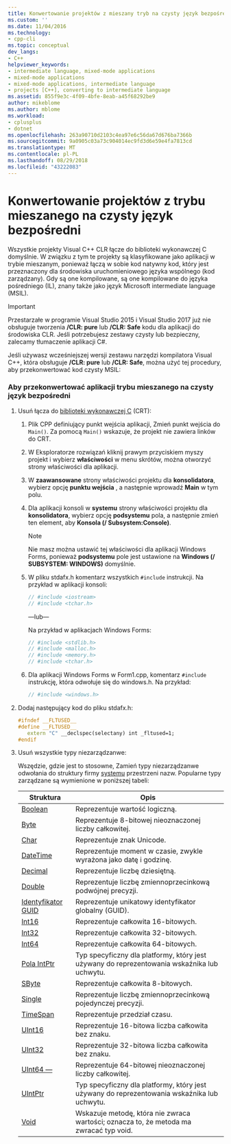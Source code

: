 ```yaml
---
title: Konwertowanie projektów z mieszany tryb na czysty język bezpośredni | Dokumentacja firmy Microsoft
ms.custom: ''
ms.date: 11/04/2016
ms.technology:
- cpp-cli
ms.topic: conceptual
dev_langs:
- C++
helpviewer_keywords:
- intermediate language, mixed-mode applications
- mixed-mode applications
- mixed-mode applications, intermediate language
- projects [C++], converting to intermediate language
ms.assetid: 855f9e3c-4f09-4bfe-8eab-a45f68292be9
author: mikeblome
ms.author: mblome
ms.workload:
- cplusplus
- dotnet
ms.openlocfilehash: 263a90710d2103c4ea97e6c56da67d676ba7366b
ms.sourcegitcommit: 9a0905c03a73c904014ec9fd3d6e59e4fa7813cd
ms.translationtype: MT
ms.contentlocale: pl-PL
ms.lasthandoff: 08/29/2018
ms.locfileid: "43222083"
---
```

# <a name="converting-projects-from-mixed-mode-to-pure-intermediate-language"></a>Konwertowanie projektów z trybu mieszanego na czysty język bezpośredni

Wszystkie projekty Visual C++ CLR łącze do biblioteki wykonawczej C domyślnie. W związku z tym te projekty są klasyfikowane jako aplikacji w trybie mieszanym, ponieważ łączą w sobie kod natywny kod, który jest przeznaczony dla środowiska uruchomieniowego języka wspólnego (kod zarządzany). Gdy są one kompilowane, są one kompilowane do języka pośredniego (IL), znany także jako język Microsoft intermediate language (MSIL).

> [!IMPORTANT]
> Przestarzałe w programie Visual Studio 2015 i Visual Studio 2017 już nie obsługuje tworzenia **/CLR: pure** lub **/CLR: Safe** kodu dla aplikacji do środowiska CLR. Jeśli potrzebujesz zestawy czysty lub bezpieczny, zalecamy tłumaczenie aplikacji C#.

Jeśli używasz wcześniejszej wersji zestawu narzędzi kompilatora Visual C++, która obsługuje **/CLR: pure** lub **/CLR: Safe**, można użyć tej procedury, aby przekonwertować kod czysty MSIL:

### <a name="to-convert-your-mixed-mode-application-into-pure-intermediate-language"></a>Aby przekonwertować aplikacji trybu mieszanego na czysty język bezpośredni

1. Usuń łącza do [biblioteki wykonawczej C](../c-runtime-library/crt-library-features.md) (CRT):

   1. Plik CPP definiujący punkt wejścia aplikacji, Zmień punkt wejścia do `Main()`. Za pomocą `Main()` wskazuje, że projekt nie zawiera linków do CRT.

   2. W Eksploratorze rozwiązań kliknij prawym przyciskiem myszy projekt i wybierz **właściwości** w menu skrótów, można otworzyć strony właściwości dla aplikacji.

   3. W **zaawansowane** strony właściwości projektu dla **konsolidatora**, wybierz opcję **punktu wejścia** , a następnie wprowadź **Main** w tym polu.

   4. Dla aplikacji konsoli w **systemu** strony właściwości projektu dla **konsolidatora**, wybierz opcję **podsystemu** pola, a następnie zmień ten element, aby **Konsola (/ Subsystem:Console)**.

      > [!NOTE]
      > Nie masz można ustawić tej właściwości dla aplikacji Windows Forms, ponieważ **podsystemu** pole jest ustawione na **Windows (/ SUBSYSTEM: WINDOWS)** domyślnie.

   5. W pliku stdafx.h komentarz wszystkich `#include` instrukcji. Na przykład w aplikacji konsoli:

      ```cpp
      // #include <iostream>
      // #include <tchar.h>
      ```

       —lub—

       Na przykład w aplikacjach Windows Forms:

      ```cpp
      // #include <stdlib.h>
      // #include <malloc.h>
      // #include <memory.h>
      // #include <tchar.h>
      ```

   6. Dla aplikacji Windows Forms w Form1.cpp, komentarz `#include` instrukcję, która odwołuje się do windows.h. Na przykład:

      ```cpp
      // #include <windows.h>
      ```

2. Dodaj następujący kod do pliku stdafx.h:

   ```cpp
   #ifndef __FLTUSED__
   #define __FLTUSED__
      extern "C" __declspec(selectany) int _fltused=1;
   #endif
   ```

3. Usuń wszystkie typy niezarządzanwe:

   Wszędzie, gdzie jest to stosowne, Zamień typy niezarządzanwe odwołania do struktury firmy [systemu](https://msdn.microsoft.com/library/system.appdomainmanager.appdomainmanager.aspx) przestrzeni nazw. Popularne typy zarządzane są wymienione w poniższej tabeli:

   |Struktura|Opis|
   |---------------|-----------------|
   |[Boolean](https://msdn.microsoft.com/library/system.boolean\(v=vs.140\).aspx)|Reprezentuje wartość logiczną.|
   |[Byte](https://msdn.microsoft.com/library/system.byte\(v=vs.140\).aspx)|Reprezentuje 8-bitowej nieoznaczonej liczby całkowitej.|
   |[Char](https://msdn.microsoft.com/library/system.char\(v=vs.140\).aspx)|Reprezentuje znak Unicode.|
   |[DateTime](https://msdn.microsoft.com/library/system.datetime.datetime.aspx)|Reprezentuje moment w czasie, zwykle wyrażona jako datę i godzinę.|
   |[Decimal](https://msdn.microsoft.com/library/system.decimal\(v=vs.140\).aspx)|Reprezentuje liczbę dziesiętną.|
   |[Double](https://msdn.microsoft.com/library/system.double\(v=vs.140\).aspx)|Reprezentuje liczbę zmiennoprzecinkową podwójnej precyzji.|
   |[Identyfikator GUID](https://msdn.microsoft.com/library/system.guid\(v=vs.140\).aspx)|Reprezentuje unikatowy identyfikator globalny (GUID).|
   |[Int16](https://msdn.microsoft.com/library/system.int16\(v=vs.140\).aspx)|Reprezentuje całkowita 16-bitowych.|
   |[Int32](https://msdn.microsoft.com/library/system.int32\(v=vs.140\).aspx)|Reprezentuje całkowita 32-bitowych.|
   |[Int64](https://msdn.microsoft.com/library/system.int64\(v=vs.140\).aspx)|Reprezentuje całkowita 64-bitowych.|
   |[Pola IntPtr](https://msdn.microsoft.com/library/system.intptr\(v=vs.140\).aspx)|Typ specyficzny dla platformy, który jest używany do reprezentowania wskaźnika lub uchwytu.|
   |[SByte](https://msdn.microsoft.com/library/system.byte.aspx)|Reprezentuje całkowita 8-bitowych.|
   |[Single](https://msdn.microsoft.com/library/system.single.aspx)|Reprezentuje liczbę zmiennoprzecinkową pojedynczej precyzji.|
   |[TimeSpan](https://msdn.microsoft.com/library/system.timespan\(v=vs.140\).aspx)|Reprezentuje przedział czasu.|
   |[UInt16](https://msdn.microsoft.com/library/system.uint16\(v=vs.140\).aspx)|Reprezentuje 16-bitowa liczba całkowita bez znaku.|
   |[UInt32](https://msdn.microsoft.com/library/system.uint32\(v=vs.140\).aspx)|Reprezentuje 32-bitowa liczba całkowita bez znaku.|
   |[UInt64 —](https://msdn.microsoft.com/library/system.uint64\(v=vs.140\).aspx)|Reprezentuje 64-bitowej nieoznaczonej liczby całkowitej.|
   |[UIntPtr](https://msdn.microsoft.com/library/system.uintptr\(v=vs.140\).aspx)|Typ specyficzny dla platformy, który jest używany do reprezentowania wskaźnika lub uchwytu.|
   |[Void](https://msdn.microsoft.com/library/system.void\(v=vs.140\).aspx)|Wskazuje metodę, która nie zwraca wartości; oznacza to, że metoda ma zwracać typ void.|